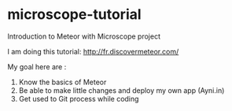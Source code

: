 # microscope-tutorial
Introduction to Meteor with Microscope project

I am doing this tutorial: http://fr.discovermeteor.com/

My goal here are :
1. Know the basics of Meteor
2. Be able to make little changes and deploy my own app (Ayni.in)
3. Get used to Git process while coding
